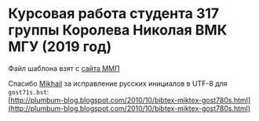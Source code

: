 # Курсовая работа студента 317 группы Королева Николая ВМК МГУ (2019 год)

Файл шаблона взят с [сайта ММП](http://www.machinelearning.ru/wiki/index.php?title=%D0%9C%D0%9C%D0%9F)

Спасибо [Mikhail](https://www.blogger.com/profile/08101531274522320966) за исправление русских инициалов в UTF-8 для `gost71s.bst`:<br>
[http://plumbum-blog.blogspot.com/2010/10/bibtex-miktex-gost780s.html](http://plumbum-blog.blogspot.com/2010/10/bibtex-miktex-gost780s.html)